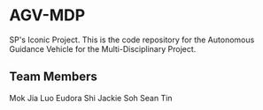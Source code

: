 # AGV-MDP
SP's Iconic Project. This is the code repository for the Autonomous Guidance Vehicle for the Multi-Disciplinary Project.

## Team Members
Mok Jia Luo
Eudora Shi
Jackie Soh
Sean Tin
